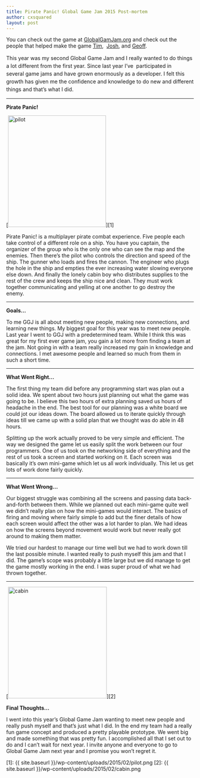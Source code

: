 ```yaml
---
title: Pirate Panic! Global Game Jam 2015 Post-mortem
author: cxsquared
layout: post
---
```

You can check out the game at <a title="GlobalGamJam.org" href="http://globalgamejam.org/2015/games/pirate-panic" target="_blank">GlobalGamJam.org</a> and check out the people that helped make the game [Tim](https://twitter.com/Drayfe),  [Josh](https://twitter.com/cwi_josh), and [Geoff](http://thehibberts.us/geoff/).

This<span style="line-height: 1.5;"> year was my second Global Game Jam and I really wanted to do things a lot different from the first year. Since last year I&#8217;ve  participated in several game jams and have grown enormously as a developer. I felt this growth has given me the confidence and knowledge to do new and different things and that&#8217;s what I did.</span>

* * *

**Pirate Panic!**

[<img class="alignnone size-medium wp-image-33" src="{{ site.baseurl }}/wp-content/uploads/2015/02/pilot-263x300.png" alt="pilot" width="263" height="300" />][1] 

Pirate Panic! is a multiplayer pirate combat experience. Five people each take control of a different role on a ship. You have you captain, the organizer of the group who is the only one who can see the map and the enemies. Then there&#8217;s the pilot who controls the direction and speed of the ship. The gunner who loads and fires the cannon. The engineer who plugs the hole in the ship and empties the ever increasing water slowing everyone else down. And finally the lonely cabin boy who distributes supplies to the rest of the crew and keeps the ship nice and clean. They must work together communicating and yelling at one another to go destroy the enemy.

* * *

**Goals&#8230;**

To me GGJ is all about meeting new people, making new connections, and learning new things. My biggest goal for this year was to meet new people. Last year I went to GGJ with a predetermined team. While I think this was great for my first ever game jam, you gain a lot more from finding a team at the jam. Not going in with a team really increased my gain in knowledge and connections. I met awesome people and learned so much from them in such a short time.

* * *

**What Went Right&#8230;**

The first thing my team did before any programming start was plan out a solid idea. We spent about two hours just planning out what the game was going to be. I believe this two hours of extra planning saved us hours of headache in the end. The best tool for our planning was a white board we could jot our ideas down. The board allowed us to iterate quickly through ideas till we came up with a solid plan that we thought was do able in 48 hours.

Splitting up the work actually proved to be very simple and efficient. The way we designed the game let us easily split the work between our four programmers. One of us took on the networking side of everything and the rest of us took a screen and started working on it. Each screen was basically it&#8217;s own mini-game which let us all work individually. This let us get lots of work done fairly quickly.

* * *

**What Went Wrong&#8230;**

Our biggest struggle was combining all the screens and passing data back-and-forth between them. While we planned out each mini-game quite well we didn&#8217;t really plan on how the mini-games would interact. The basics of firing and moving where fairly simple to add but the finer details of how each screen would affect the other was a lot harder to plan. We had ideas on how the screens beyond movement would work but never really got around to making them matter.

We tried our hardest to manage our time well but we had to work down till the last possible minute. I wanted really to push myself this jam and that I did. The game&#8217;s scope was probably a little large but we did manage to get the game mostly working in the end. I was super proud of what we had thrown together.

* * *

[<img class="alignnone size-medium wp-image-32" src="{{ site.baseurl }}/wp-content/uploads/2015/02/cabin-265x300.png" alt="cabin" width="265" height="300" />][2] 

**Final Thoughts&#8230;**

I went into this year&#8217;s Global Game Jam wanting to meet new people and really push myself and that&#8217;s just what I did. In the end my team had a really fun game concept and produced a pretty playable prototype. We went big and made something that was pretty fun. I accomplished all that I set out to do and I can&#8217;t wait for next year. I invite anyone and everyone to go to Global Game Jam next year and I promise you won&#8217;t regret it.

 [1]: {{ site.baseurl }}/wp-content/uploads/2015/02/pilot.png
 [2]: {{ site.baseurl }}/wp-content/uploads/2015/02/cabin.png
